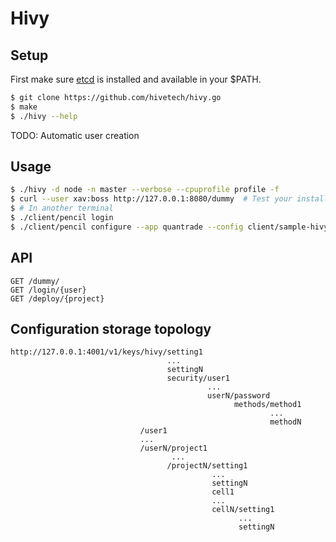 Hivy
====

Setup
-----

First make sure [etcd](https://github.com/coreos/etcd) is installed and available in your $PATH.

```bash
$ git clone https://github.com/hivetech/hivy.go
$ make
$ ./hivy --help
```
TODO: Automatic user creation


Usage
-----

```bash
$ ./hivy -d node -n master --verbose --cpuprofile profile -f
$ curl --user xav:boss http://127.0.0.1:8080/dummy  # Test your installation
$ # In another terminal
$ ./client/pencil login
$ ./client/pencil configure --app quantrade --config client/sample-hivy.yml
```


API
---

```
GET /dummy/
GET /login/{user}
GET /deploy/{project}
```


Configuration storage topology
------------------------------

```
http://127.0.0.1:4001/v1/keys/hivy/setting1
                                   ...
                                   settingN
                                   security/user1
                                            ...
                                            userN/password
                                                  methods/method1
                                                          ...
                                                          methodN
                             /user1
                             ...
                             /userN/project1
                                    ...
                                   /projectN/setting1
                                             ...
                                             settingN
                                             cell1
                                             ...
                                             cellN/setting1
                                                   ...
                                                   settingN
```
